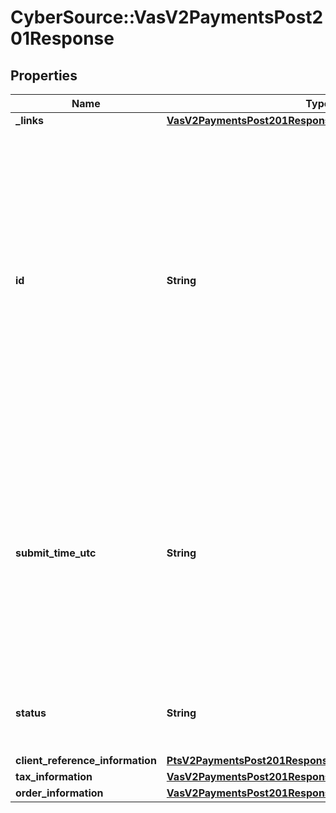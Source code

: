 # CyberSource::VasV2PaymentsPost201Response

## Properties
Name | Type | Description | Notes
------------ | ------------- | ------------- | -------------
**_links** | [**VasV2PaymentsPost201ResponseLinks**](VasV2PaymentsPost201ResponseLinks.md) |  | [optional] 
**id** | **String** | An unique identification number generated by Cybersource to identify the submitted request. Returned by all services. It is also appended to the endpoint of the resource. On incremental authorizations, this value with be the same as the identification number returned in the original authorization response.  | [optional] 
**submit_time_utc** | **String** | Time of request in UTC. Format: &#x60;YYYY-MM-DDThh:mm:ssZ&#x60; **Example** &#x60;2016-08-11T22:47:57Z&#x60; equals August 11, 2016, at 22:47:57 (10:47:57 p.m.). The &#x60;T&#x60; separates the date and the time. The &#x60;Z&#x60; indicates UTC.  Returned by Cybersource for all services.  | [optional] 
**status** | **String** | The status of the submitted transaction.  Possible values:  - COMPLETED  | [optional] 
**client_reference_information** | [**PtsV2PaymentsPost201ResponseClientReferenceInformation**](PtsV2PaymentsPost201ResponseClientReferenceInformation.md) |  | [optional] 
**tax_information** | [**VasV2PaymentsPost201ResponseTaxInformation**](VasV2PaymentsPost201ResponseTaxInformation.md) |  | [optional] 
**order_information** | [**VasV2PaymentsPost201ResponseOrderInformation**](VasV2PaymentsPost201ResponseOrderInformation.md) |  | [optional] 


